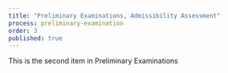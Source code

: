 ```yaml
---
title: "Preliminary Examinations, Admissibility Assessment"
process: preliminary-examination
order: 3
published: true
---
```



This is the second item in Preliminary Examinations